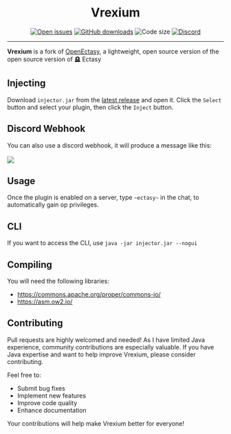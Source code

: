 <div align="center"><h1>Vrexium</h1></div>
<div align="center">
    <a href="https://github.com/M1noa/Vrexium/issues"><img alt="Open issues" src="https://img.shields.io/github/issues-raw/M1noa/Vrexium"/></a>
    <a href="https://github.com/M1noa/Vrexium/releases/latest"><img alt="GitHub downloads" src="https://img.shields.io/github/downloads/M1noa/Vrexium/total"></a>
    <img alt="Code size" src="https://img.shields.io/github/languages/code-size/M1noa/Vrexium"/>
    <a href="https://discord.gg/monkeys"><img alt="Discord" src="https://img.shields.io/discord/1085292120899862638"></a>
</div>
<hr>
<b>Vrexium</b> is a fork of <a href="https://github.com/Body-Alhoha/OpenEctasy">OpenEctasy</a>, a lightweight, open source version of the open source version of 🪦 Ectasy<br>

## Injecting
Download `injector.jar` from the [latest release](https://github.com/M1noa/Vrexium/releases/latest) and open it. Click the `Select` button and select your plugin, then click the `Inject` button.

## Discord Webhook
You can also use a discord webhook, it will produce a message like this: <br><br>
<img src="/images/webhook_example.png">

## Usage
Once the plugin is enabled on a server, type `~ectasy~` in the chat, to automatically gain op privileges.

## CLI
If you want to access the CLI, use `java -jar injector.jar --nogui`

## Compiling
You will need the following libraries: <br>
- https://commons.apache.org/proper/commons-io/
- https://asm.ow2.io/

## Contributing
Pull requests are highly welcomed and needed! As I have limited Java experience, community contributions are especially valuable. If you have Java expertise and want to help improve Vrexium, please consider contributing.

Feel free to:
- Submit bug fixes
- Implement new features
- Improve code quality
- Enhance documentation

Your contributions will help make Vrexium better for everyone!
